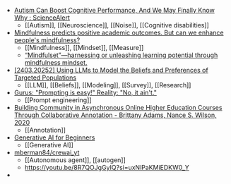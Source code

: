 - [Autism Can Boost Cognitive Performance, And We May Finally Know Why : ScienceAlert](https://www.sciencealert.com/autism-can-boost-cognitive-performance-and-we-may-finally-know-why)
	- [[Autism]], [[Neuroscience]], [[Noise]], [[Cognitive disabilities]]
- [Mindfulness predicts positive academic outcomes. But can we enhance people's mindfulness?](https://bemusings.ghost.io/mindfulness-predicts-positive-academic-outcomes-but-can-we-enhance-peoples-mindfulness/)
	- [[Mindfulness]], [[Mindset]], [[Measure]]
	- [“Mindfulset”—harnessing or unleashing learning potential through mindfulness mindset.](https://psycnet.apa.org/doiLanding?doi=10.1037%2Fedu0000839)
- [[2403.20252] Using LLMs to Model the Beliefs and Preferences of Targeted Populations](https://arxiv.org/abs/2403.20252)
	- [[LLM]], [[Beliefs]], [[Modeling]], [[Survey]], [[Research]]
- [Gurus: "Prompting is easy!" Reality: "No, it ain't."](https://automatedteach.com/p/prompting-llms-train-students-use-ai)
	- [[Prompt engineering]]
- [Building Community in Asynchronous Online Higher Education Courses Through Collaborative Annotation - Brittany Adams, Nance S. Wilson, 2020](https://journals.sagepub.com/doi/10.1177/0047239520946422)
	- [[Annotation]]
- [Generative AI for Beginners](https://microsoft.github.io/generative-ai-for-beginners/#/)
	- [[Generative AI]]
- [mberman84/crewai_yt](https://github.com/mberman84/crewai_yt)
	- [[Autonomous agent]], [[autogen]]
	- https://youtu.be/8R7QOJgGyIQ?si=uxNlPaKMiEDKW0_Y
-